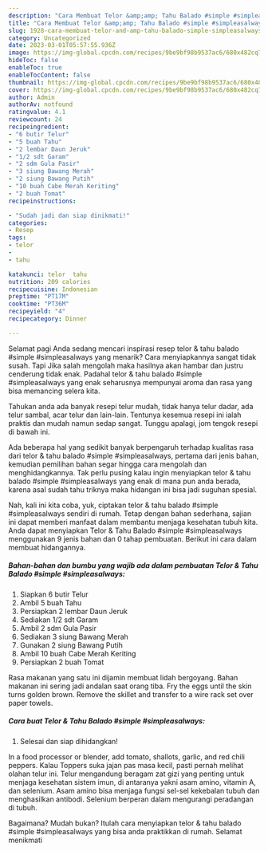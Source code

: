 ```yaml
---
description: "Cara Membuat Telor &amp;amp; Tahu Balado #simple #simpleasalways yang Bisa Manjain Lidah"
title: "Cara Membuat Telor &amp;amp; Tahu Balado #simple #simpleasalways yang Bisa Manjain Lidah"
slug: 1928-cara-membuat-telor-and-amp-tahu-balado-simple-simpleasalways-yang-bisa-manjain-lidah
category: Uncategorized
date: 2023-03-01T05:57:55.936Z
image: https://img-global.cpcdn.com/recipes/9be9bf98b9537ac6/680x482cq70/telor-tahu-balado-simple-simpleasalways-foto-resep-utama.jpg
hideToc: false
enableToc: true
enableTocContent: false
thumbnail: https://img-global.cpcdn.com/recipes/9be9bf98b9537ac6/680x482cq70/telor-tahu-balado-simple-simpleasalways-foto-resep-utama.jpg
cover: https://img-global.cpcdn.com/recipes/9be9bf98b9537ac6/680x482cq70/telor-tahu-balado-simple-simpleasalways-foto-resep-utama.jpg
author: Admin
authorAv: notfound
ratingvalue: 4.1
reviewcount: 24
recipeingredient:
- "6 butir Telur"
- "5 buah Tahu"
- "2 lembar Daun Jeruk"
- "1/2 sdt Garam"
- "2 sdm Gula Pasir"
- "3 siung Bawang Merah"
- "2 siung Bawang Putih"
- "10 buah Cabe Merah Keriting"
- "2 buah Tomat"
recipeinstructions:

- "Sudah jadi dan siap dinikmati!"
categories:
- Resep
tags:
- telor
- 
- tahu

katakunci: telor  tahu 
nutrition: 209 calories
recipecuisine: Indonesian
preptime: "PT17M"
cooktime: "PT36M"
recipeyield: "4"
recipecategory: Dinner

---
```



Selamat pagi Anda sedang mencari inspirasi resep telor &amp; tahu balado #simple #simpleasalways yang menarik? Cara menyiapkannya sangat tidak susah. Tapi Jika salah mengolah maka hasilnya akan hambar dan justru cenderung tidak enak. Padahal telor &amp; tahu balado #simple #simpleasalways yang enak seharusnya mempunyai aroma dan rasa yang bisa memancing selera kita.


Tahukan anda ada banyak resepi telur mudah, tidak hanya telur dadar, ada telur sambal, acar telur dan lain-lain. Tentunya kesemua resepi ini ialah praktis dan mudah namun sedap sangat. Tunggu apalagi, jom tengok resepi di bawah ini.

Ada beberapa hal yang sedikit banyak berpengaruh terhadap kualitas rasa dari telor &amp; tahu balado #simple #simpleasalways, pertama dari jenis bahan, kemudian pemilihan bahan segar hingga cara mengolah dan menghidangkannya. Tak perlu pusing kalau ingin menyiapkan telor &amp; tahu balado #simple #simpleasalways yang enak di mana pun anda berada, karena asal sudah tahu triknya maka hidangan ini bisa jadi suguhan spesial.


Nah, kali ini kita coba, yuk, ciptakan telor &amp; tahu balado #simple #simpleasalways sendiri di rumah. Tetap dengan bahan sederhana, sajian ini dapat memberi manfaat dalam membantu menjaga kesehatan tubuh kita. Anda dapat menyiapkan Telor &amp; Tahu Balado #simple #simpleasalways menggunakan 9 jenis bahan dan 0 tahap pembuatan. Berikut ini cara dalam membuat hidangannya.

<!--inarticleads1-->

##### Bahan-bahan dan bumbu yang wajib ada dalam pembuatan Telor &amp; Tahu Balado #simple #simpleasalways:

1. Siapkan 6 butir Telur
1. Ambil 5 buah Tahu
1. Persiapkan 2 lembar Daun Jeruk
1. Sediakan 1/2 sdt Garam
1. Ambil 2 sdm Gula Pasir
1. Sediakan 3 siung Bawang Merah
1. Gunakan 2 siung Bawang Putih
1. Ambil 10 buah Cabe Merah Keriting
1. Persiapkan 2 buah Tomat


Rasa makanan yang satu ini dijamin membuat lidah bergoyang. Bahan makanan ini sering jadi andalan saat orang tiba. Fry the eggs until the skin turns golden brown. Remove the skillet and transfer to a wire rack set over paper towels. 

<!--inarticleads2-->

##### Cara buat Telor &amp; Tahu Balado #simple #simpleasalways:


1. Selesai dan siap dihidangkan!

In a food processor or blender, add tomato, shallots, garlic, and red chili peppers. Kalau Toppers suka jajan pas masa kecil, pasti pernah melihat olahan telur ini. Telur mengandung beragam zat gizi yang penting untuk menjaga kesehatan sistem imun, di antaranya yakni asam amino, vitamin A, dan selenium. Asam amino bisa menjaga fungsi sel-sel kekebalan tubuh dan menghasilkan antibodi. Selenium berperan dalam mengurangi peradangan di tubuh. 

Bagaimana? Mudah bukan? Itulah cara menyiapkan telor &amp; tahu balado #simple #simpleasalways yang bisa anda praktikkan di rumah. Selamat menikmati
